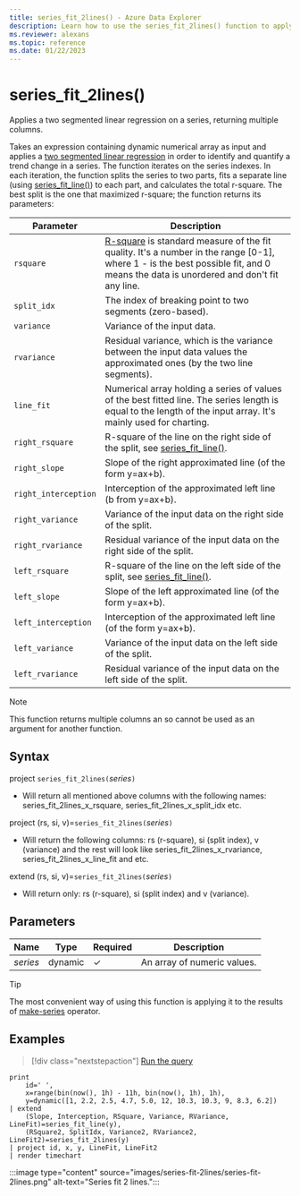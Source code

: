 ```yaml
---
title: series_fit_2lines() - Azure Data Explorer
description: Learn how to use the series_fit_2lines() function to apply a two segmented linear regression on a series.
ms.reviewer: alexans
ms.topic: reference
ms.date: 01/22/2023
---
```

# series_fit_2lines()

Applies a two segmented linear regression on a series, returning multiple columns.  

Takes an expression containing dynamic numerical array as input and applies a [two segmented linear regression](https://en.wikipedia.org/wiki/Segmented_regression) in order to identify and quantify a trend change in a series. The function iterates on the series indexes. In each iteration, the function splits the series to two parts, fits a separate line (using [series_fit_line()](series-fit-linefunction.md)) to each part, and calculates the total r-square. The best split is the one that maximized r-square; the function returns its parameters:

|Parameter  |Description  |
|---------|---------|
|`rsquare`     | [R-square](https://en.wikipedia.org/wiki/Coefficient_of_determination) is standard measure of the fit quality. It's a number in the range [0-1], where 1 - is the best possible fit, and 0 means the data is unordered and don't fit any line.        |
|`split_idx`     |   The index of breaking point to two segments (zero-based).      |
|`variance`     | Variance of the input data.        |
|`rvariance`     | Residual variance, which is the variance between the input data values the approximated ones (by the two line segments).        |
|`line_fit`     | Numerical array holding a series of values of the best fitted line. The series length is equal to the length of the input array. It's mainly used for charting.        |
|`right_rsquare`     | R-square of the line on the right side of the split, see [series_fit_line()](series-fit-linefunction.md).        |
|`right_slope`     | Slope of the right approximated line (of the form y=ax+b).         |
|`right_interception`     |  Interception of the approximated left line (b from y=ax+b).       |
|`right_variance`    | Variance of the input data on the right side of the split.        |
|`right_rvariance`     | Residual variance of the input data on the right side of the split.        |
|`left_rsquare`     | R-square of the line on the left side of the split, see [series_fit_line()](series-fit-linefunction.md).        |
|`left_slope`    | Slope of the left approximated line (of the form y=ax+b).        |
|`left_interception`     |   Interception of the approximated left line (of the form y=ax+b).      |
|`left_variance`     | Variance of the input data on the left side of the split.        |
|`left_rvariance`     | Residual variance of the input data on the left side of the split.        |

> [!NOTE]
> This function returns multiple columns an so cannot be used as an argument for another function.

## Syntax

project `series_fit_2lines(`*series*`)`

* Will return all mentioned above columns with the following names: series_fit_2lines_x_rsquare, series_fit_2lines_x_split_idx etc.

project (rs, si, v)=`series_fit_2lines(`*series*`)`

* Will return the following columns: rs (r-square), si (split index), v (variance) and the rest will look like series_fit_2lines_x_rvariance, series_fit_2lines_x_line_fit and etc.

extend (rs, si, v)=`series_fit_2lines(`*series*`)`

* Will return only: rs (r-square), si (split index) and v (variance).
  
## Parameters

| Name | Type | Required | Description |
|--|--|--|--|
| *series* | dynamic | &check; | An array of numeric values.|

> [!TIP]
> The most convenient way of using this function is applying it to the results of [make-series](make-seriesoperator.md) operator.

## Examples

> [!div class="nextstepaction"]
> <a href="https://dataexplorer.azure.com/clusters/kvc9rf7q4d68qcw5sk2d6f.northeurope/databases/MyDatabase?query=H4sIAAAAAAAAA1WQQUsDMRCF74X+h7k1CzE00VY97FUoeOqCF5ESs6M7ss3GbMRd8Mc7YW3X5vAyecz7mEmI5NNyAXyoLlewktNjKKP17yheyQvffYtCgm4KuAKtGwmX7iRTbizr0dsjOfGsJRhlsmwk3KhbCRu15l629Fpdn/Rewl2+t8q8FMvFD+CQ0NcTTlRtF1DCzieMDkOizkvYV59fNrL9ZCNZ77jaz+UjeXygVJQ9RsL+8Ebp0LInxtOQ4g/Ak1ShpbSrh5ll/sHMmWYucCbzegbmeUPsPtAl/j8JzBnPmTmc2yIvhRESHdE1NqZflsNPUXoBAAA=" target="_blank">Run the query</a>

```kusto
print
    id=' ',
    x=range(bin(now(), 1h) - 11h, bin(now(), 1h), 1h),
    y=dynamic([1, 2.2, 2.5, 4.7, 5.0, 12, 10.3, 10.3, 9, 8.3, 6.2])
| extend
    (Slope, Interception, RSquare, Variance, RVariance, LineFit)=series_fit_line(y),
    (RSquare2, SplitIdx, Variance2, RVariance2, LineFit2)=series_fit_2lines(y)
| project id, x, y, LineFit, LineFit2
| render timechart
```

:::image type="content" source="images/series-fit-2lines/series-fit-2lines.png" alt-text="Series fit 2 lines.":::
